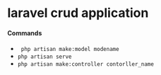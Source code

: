 # laravel crud application

#### Commands
- ``` php artisan make:model modename```
- ```php artisan serve```
- ```php artisan make:controller contorller_name```
